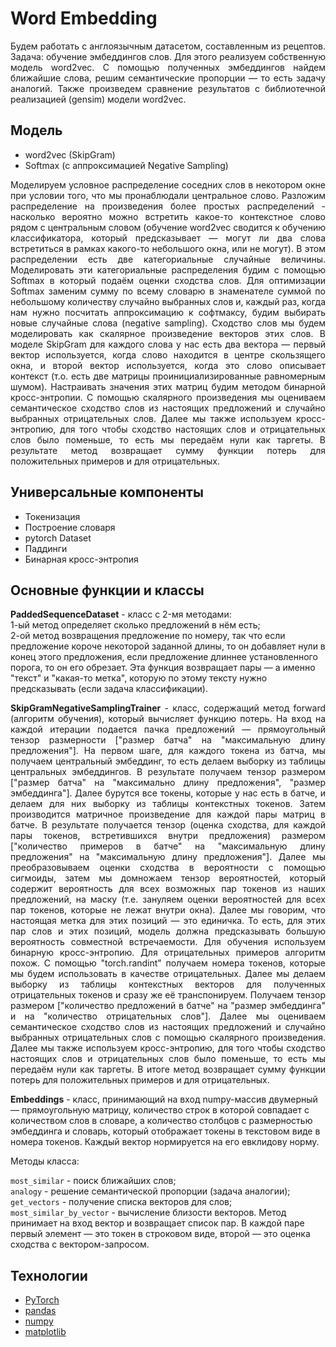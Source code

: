 # Word Embedding   

<p align="justify">
Будем работать с англоязычным датасетом, составленным из рецептов. Задача: обучение эмбеддингов слов. Для этого реализуем собственную модель word2vec.  С помощью полученных эмбеддингов найдем ближайшие слова, решим семантические пропорции — то есть задачу аналогий. Также произведем сравнение результатов с библиотечной реализацией (gensim) модели word2vec.    
</p>

## Модель     

* word2vec (SkipGram)     
* Softmax (с аппроксимацией Negative Sampling)

<p align="justify">
Моделируем условное распределение соседних слов в некотором окне при условии того, что мы пронаблюдали центральное слово. Разложим распределение на произведения более простых распределений - насколько вероятно можно встретить какое-то контекстное слово рядом с центральным словом (обучение word2vec сводится к обучению классификатора, который предсказывает — могут ли два слова встретиться в рамках какого-то небольшого окна, или не могут). В этом распределении есть две категориальные случайные величины.  Моделировать эти категориальные распределения будим с помощью Softmax в который подаём оценки сходства слов. Для оптимизации Softmax заменим сумму по всему словарю в знаменателе суммой по небольшому количеству случайно выбранных слов и, каждый раз, когда нам нужно посчитать аппроксимацию к софтмаксу, будим выбирать новые случайные слова (negative sampling). Сходство слов мы будем моделировать как скалярное произведение векторов этих слов. В моделе SkipGram для каждого слова у нас есть два вектора — первый вектор используется, когда слово находится в центре скользящего окна, и второй вектор используется, когда это слово описывает контекст (т.о. есть две матрицы проинициализированные равномерным шумом). Настраивать значения этих матриц будим методом бинарной кросс-энтропии. С помощью скалярного произведения мы оцениваем семантическое сходство слов из настоящих предложений и случайно выбранных отрицательных слов. Далее мы также используем кросс-энтропию, для того чтобы сходство настоящих слов и отрицательных слов было поменьше, то есть мы передаём нули как таргеты. В результате метод возвращает сумму функции потерь для положительных примеров и для отрицательных.
</p>

##  Универсальные компоненты     

* Токенизация   
* Построение словаря   
* pytorch Dataset    
* Паддинги
* Бинарная кросс-энтропия

## Основные функции и классы   


<b>PaddedSequenceDataset</b> - класс c 2-мя методами:   
    1-ый метод определяет сколько предложений в нём есть;   
    2-ой метод возвращения предложение по номеру, так что если предложение короче некоторой заданной длины, то он добавляет нули в конец этого предложения, если предложение длиннее установленного порога, то он его обрезает. Эта функция возвращает пары — а именно "текст" и "какая-то метка", которую по этому тексту нужно предсказывать (если задача классификации).    

<p align="justify">
<b>SkipGramNegativeSamplingTrainer</b> - класс, содержащий метод forward (алгоритм обучения), который вычисляет функцию потерь. На вход на каждой итерации подается пачка предложений — прямоугольный тензор размерности ["размер батча" на "максимальную длину предложения"]. На первом шаге, для каждого токена из батча, мы получаем центральный эмбеддинг, то есть делаем выборку из таблицы центральных эмбеддингов. В результате получаем тензор размером ["размер батча" на "максимально длину предложения",  "размер эмбеддинга"]. Далее бурутся все токены, которые у нас есть в батче, и делаем для них выборку из таблицы контекстных токенов. Затем производится матричное произведение для каждой пары матриц в батче. В результате получается тензор (оценка сходства,  для каждой пары токенов, встретившихся внутри предложения) размером ["количество примеров в батче" на "максимальную длину предложения" на "максимальную длину предложения"]. Далее мы преобразовываем оценки сходства в вероятности с помощью сигмоиды, затем мы домножаем тензор вероятностей, который содержит вероятность для всех возможных пар токенов из наших предложений, на маску (т.е. зануляем оценки вероятностей для всех пар токенов, которые не лежат внутри окна). Далее мы говорим, что настоящая метка для этих позиций — это единичка. То есть, для этих пар слов и этих позиций, модель должна предсказывать большую вероятность совместной встречаемости. Для обучения используем бинарную кросс-энтропию. Для отрицательных примеров алгоритм похож. С помощью "torch.randint" получаем номера токенов, которые мы будем использовать в качестве отрицательных.  Далее мы делаем выборку из таблицы контекстных векторов для полученных отрицательных токенов и сразу же её транспонируем. Получаем тензор размером ["количество предложений в батче" на "размер эмбеддинга" и на "количество отрицательных слов"]. Далее мы оцениваем семантическое сходство слов из настоящих предложений и случайно выбранных отрицательных слов с помощью скалярного произведения. Далее мы также используем кросс-энтропию, для того чтобы сходство настоящих слов и отрицательных слов было поменьше, то есть мы передаём нули как таргеты. В итоге метод возвращает сумму функции потерь для положительных примеров и для отрицательных.
</p>

<b>Embeddings</b> - класс, принимающий на вход numpy-массив двумерный — прямоугольную матрицу, количество строк в которой совпадает с количеством слов в словаре, а количество столбцов с размерностью эмбеддинга и словарь, который отображает токены в текстовом виде в номера токенов. Каждый вектор нормируется на его евклидову норму.     

Методы класса:    

`most_similar` - поиск ближайших слов;    
`analogy` - решение семантической пропорции (задача аналогии);   
`get_vectors` - получение списка векторов для слов;    
`most_similar_by_vector` - вычисление близости векторов. Метод принимает на вход вектор и возвращает список пар. В каждой паре первый элемент — это токен в строковом виде, второй — это оценка сходства с вектором-запросом.

## Технологии
* [PyTorch](https://pytorch.org/)   
* [pandas](https://pandas.pydata.org/)
* [numpy](https://numpy.org/)
* [matplotlib](https://matplotlib.org/)
